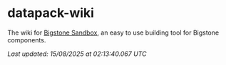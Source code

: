 
# datapack-wiki

The wiki for [Bigstone Sandbox](https://sandbox.bigstone.dev), an easy to use building tool for Bigstone components.

_Last updated: 15/08/2025 at 02:13:40.067 UTC_
